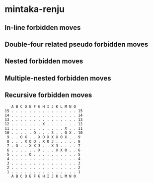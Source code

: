 # mintaka-renju
## In-line forbidden moves
## Double-four related pseudo forbidden moves
## Nested forbidden moves
## Multiple-nested forbidden moves
## Recursive forbidden moves
```text
   A B C D E F G H I J K L M N O
15 . . . . . . . . . . . . . . . 15
14 . . . . . . . . . . . . . . . 14
13 . . . . . . . . . . . . . . . 13
12 . . . . . . . X . . . . . . . 12
11 . . . . . . . . . . . . X . . 11
10 . . . . . O . . . 3 . . O X . 10
 9 . . O X . . X O X X X O X . . 9
 8 . . . X O O . X O 3 . . . . . 8
 7 . O . . X X 3 . . X 3 . . . . 7
 6 . . . . . . X . . . X X O . . 6
 5 . . . . O . . . . . . . . . . 5
 4 . . . . . . . . . . . . . . . 4
 3 . . . . . . . . . . . . . . . 3
 2 . . . . . . . . . . . . . . . 2
 1 . . . . . . . . . . . . . . . 1
   A B C D E F G H I J K L M N O

```
